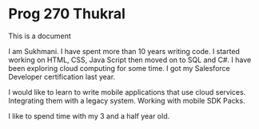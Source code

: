 

# Prog 270 Thukral

This is a document

<p>I am Sukhmani. I have spent more than 10 years writing code. I started working on HTML, CSS, Java Script then moved on to SQL and  C#. I have been exploring cloud computing for some time. I got my Salesforce Developer certification last year.

I would like to learn to write mobile applications that use cloud services. Integrating them with a legacy system. Working with mobile SDK Packs.

I like to spend time with my 3 and a half year old.</p>